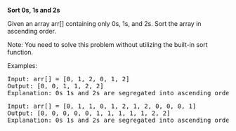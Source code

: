 **Sort 0s, 1s and 2s**


Given an array arr[] containing only 0s, 1s, and 2s. Sort the array in ascending order.

Note: You need to solve this problem without utilizing the built-in sort function.

Examples:
<pre>
Input: arr[] = [0, 1, 2, 0, 1, 2]  
Output: [0, 0, 1, 1, 2, 2]  
Explanation: 0s 1s and 2s are segregated into ascending order.  
</pre>

<pre>
Input: arr[] = [0, 1, 1, 0, 1, 2, 1, 2, 0, 0, 0, 1]  
Output: [0, 0, 0, 0, 0, 1, 1, 1, 1, 1, 2, 2]  
Explanation: 0s 1s and 2s are segregated into ascending order.
</pre>
